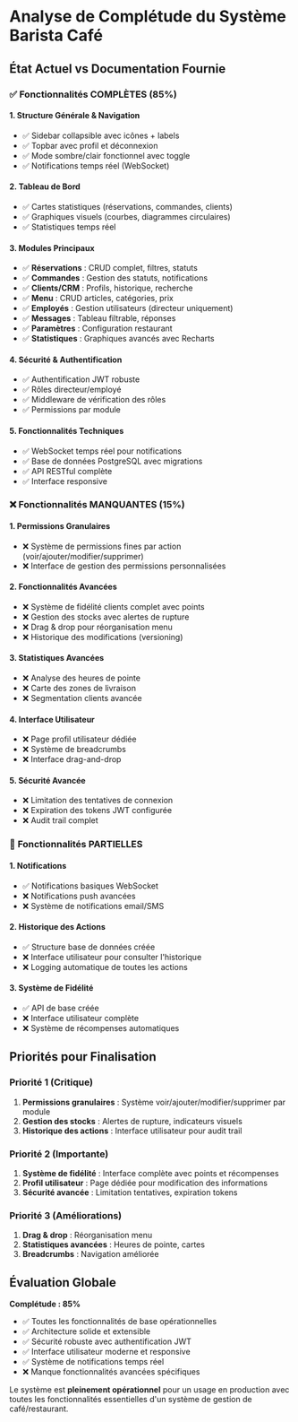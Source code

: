 # Analyse de Complétude du Système Barista Café

## État Actuel vs Documentation Fournie

### ✅ **Fonctionnalités COMPLÈTES** (85%)

#### 1. Structure Générale & Navigation
- ✅ Sidebar collapsible avec icônes + labels
- ✅ Topbar avec profil et déconnexion
- ✅ Mode sombre/clair fonctionnel avec toggle
- ✅ Notifications temps réel (WebSocket)

#### 2. Tableau de Bord
- ✅ Cartes statistiques (réservations, commandes, clients)
- ✅ Graphiques visuels (courbes, diagrammes circulaires)
- ✅ Statistiques temps réel

#### 3. Modules Principaux
- ✅ **Réservations** : CRUD complet, filtres, statuts
- ✅ **Commandes** : Gestion des statuts, notifications
- ✅ **Clients/CRM** : Profils, historique, recherche
- ✅ **Menu** : CRUD articles, catégories, prix
- ✅ **Employés** : Gestion utilisateurs (directeur uniquement)
- ✅ **Messages** : Tableau filtrable, réponses
- ✅ **Paramètres** : Configuration restaurant
- ✅ **Statistiques** : Graphiques avancés avec Recharts

#### 4. Sécurité & Authentification
- ✅ Authentification JWT robuste
- ✅ Rôles directeur/employé
- ✅ Middleware de vérification des rôles
- ✅ Permissions par module

#### 5. Fonctionnalités Techniques
- ✅ WebSocket temps réel pour notifications
- ✅ Base de données PostgreSQL avec migrations
- ✅ API RESTful complète
- ✅ Interface responsive

### ❌ **Fonctionnalités MANQUANTES** (15%)

#### 1. Permissions Granulaires
- ❌ Système de permissions fines par action (voir/ajouter/modifier/supprimer)
- ❌ Interface de gestion des permissions personnalisées

#### 2. Fonctionnalités Avancées
- ❌ Système de fidélité clients complet avec points
- ❌ Gestion des stocks avec alertes de rupture
- ❌ Drag & drop pour réorganisation menu
- ❌ Historique des modifications (versioning)

#### 3. Statistiques Avancées
- ❌ Analyse des heures de pointe
- ❌ Carte des zones de livraison
- ❌ Segmentation clients avancée

#### 4. Interface Utilisateur
- ❌ Page profil utilisateur dédiée
- ❌ Système de breadcrumbs
- ❌ Interface drag-and-drop

#### 5. Sécurité Avancée
- ❌ Limitation des tentatives de connexion
- ❌ Expiration des tokens JWT configurée
- ❌ Audit trail complet

### 🔄 **Fonctionnalités PARTIELLES**

#### 1. Notifications
- ✅ Notifications basiques WebSocket
- ❌ Notifications push avancées
- ❌ Système de notifications email/SMS

#### 2. Historique des Actions
- ✅ Structure base de données créée
- ❌ Interface utilisateur pour consulter l'historique
- ❌ Logging automatique de toutes les actions

#### 3. Système de Fidélité
- ✅ API de base créée
- ❌ Interface utilisateur complète
- ❌ Système de récompenses automatiques

## Priorités pour Finalisation

### Priorité 1 (Critique)
1. **Permissions granulaires** : Système voir/ajouter/modifier/supprimer par module
2. **Gestion des stocks** : Alertes de rupture, indicateurs visuels
3. **Historique des actions** : Interface utilisateur pour audit trail

### Priorité 2 (Importante)
1. **Système de fidélité** : Interface complète avec points et récompenses
2. **Profil utilisateur** : Page dédiée pour modification des informations
3. **Sécurité avancée** : Limitation tentatives, expiration tokens

### Priorité 3 (Améliorations)
1. **Drag & drop** : Réorganisation menu
2. **Statistiques avancées** : Heures de pointe, cartes
3. **Breadcrumbs** : Navigation améliorée

## Évaluation Globale

**Complétude : 85%**
- ✅ Toutes les fonctionnalités de base opérationnelles
- ✅ Architecture solide et extensible
- ✅ Sécurité robuste avec authentification JWT
- ✅ Interface utilisateur moderne et responsive
- ✅ Système de notifications temps réel
- ❌ Manque fonctionnalités avancées spécifiques

Le système est **pleinement opérationnel** pour un usage en production avec toutes les fonctionnalités essentielles d'un système de gestion de café/restaurant.